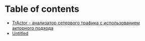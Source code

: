 # Table of contents

* [TrActor - анализатор сетервого трафика с использованием акторного подхода](README.md)
* [Untitled](untitled.md)

